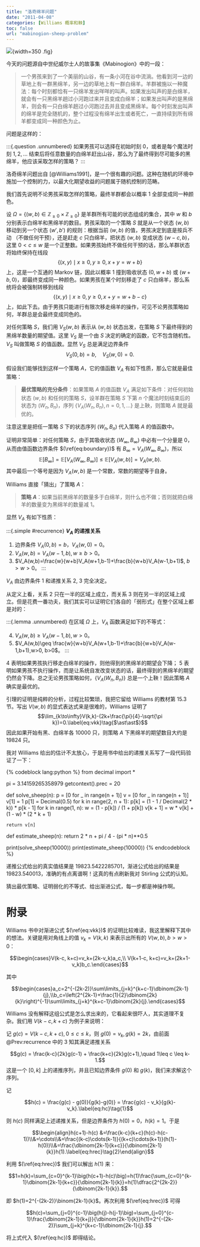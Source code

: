```yaml
---
title: "洛奇绵羊问题"
date: "2011-04-08"
categories: [Williams 概率和鞅]
toc: false
url: "mabinogion-sheep-problem"
---
```


![](/images/midjourney/mabinogion.png){width=350 .fig}

今天的问题源自中世纪威尔士人的故事集《Mabinogion》中的一段：

> 一个男孩来到了一个美丽的山谷，有一条小河在谷中流淌。他看到河一边的草地上有一群黑绵羊，另一边的草地上有一群白绵羊。羊群被施以一种魔法：每个时刻都恰有一只绵羊发出咩咩的叫声。如果发出叫声的是白绵羊，就会有一只黑绵羊趟过小河跑过来并且变成白绵羊；如果发出叫声的是黑绵羊，则会有一只白绵羊趟过小河跑过去并且变成黑绵羊。每个时刻发出叫声的绵羊是完全随机的，整个过程没有绵羊出生或者死亡，一直持续到所有绵羊都变成同一种颜色为止。

问题是这样的：

:::{.question .unnumbered}
如果男孩可以选择在初始时刻 $0$，或者是每个魔法时刻 $1,2,\ldots$ 结束后将任意数量的白绵羊赶出山谷，那么为了最终得到尽可能多的黑绵羊，他应该采取怎样的策略？
:::

<!-- more -->

洛奇绵羊问题出自 [@Williams1991]，是一个很有趣的问题。这种在随机的环境中施加一个控制的力，以最大化期望收益的问题属于随机控制的范畴。

我们首先说明不论男孩采取怎样的策略，最终羊群都会以概率 1 全部变成同一种颜色。

设 $\Omega=\{ (w,b)\in\mathbb{Z}_{\geq0}\times\mathbb{Z}_{\geq0}\}$ 是羊群所有可能的状态组成的集合，其中 $w$ 和 $b$ 分别表示白绵羊和黑绵羊的数目。男孩采取的一个策略 $S$ 就是从一个状态 $(w,b)$ 移动到另一个状态 $(w',b')$ 的规则：根据当前 $(w,b)$ 的值，男孩决定到底是按兵不动 （不做任何干预），还是赶走 $c$ 只白绵羊，把状态 $(w,b)$ 变成状态 $(w-c,b)$，这里 $0<c\leq w$ 是一个正整数。如果男孩始终不做任何干预的话，那么羊群状态将始终保持在线段
$$\{ (x,y)\mid x\geq0, y\geq0, x+y=w+b\}$$
上，这是一个互通的 Markov 链，因此以概率 1 撞到吸收状态 $(0,w+b)$ 或 $(w+b,0)$，即最终变成同一种颜色。如果男孩在某个时刻移走了 $c$ 只白绵羊，那么系统将会被强制转移到线段
$$\{ (x,y)\mid x\geq0, y\geq0, x+y=w+b-c\}$$
上，如此下去。由于男孩只能进行有限次移走绵羊的操作，可见不论男孩策略如何，羊群总是会最终变成同色的。

对任何策略 $S$，我们用 $V_S(w,b)$ 表示从 $(w,b)$ 状态出发，在策略 $S$ 下最终得到的黑绵羊数量的期望值。这里 $V_S$ 是一个由 $S$ 决定的确定的函数，它不包含随机性。$V_S$ 叫做策略 $S$ 的值函数。显然 $V_S$ 总是满足边界条件
$$V_S(0,b)=b,\quad V_S(w,0)=0\label{eq:boundary}\tag{$\ast$}.$$

假设我们能够找到这样一个策略 $A$，它的值函数 $V_A$ 有如下性质，那么它就是最佳策略：

> **最优策略的充分条件**：如果策略 $A$ 的值函数 $V_A$ 满足如下条件：对任何初始状态 $(w,b)$ 和任何的策略 $S$，设羊群在策略 $S$ 下第 $n$ 个魔法时刻结束后的状态为 $(W_n,B_n)$，序列 $\{V_A(W_n,B_n),n=0,1,\ldots\}$ 是上鞅，则策略 $A$ 就是最优的。

注意这里是把任一策略 $S$ 下的状态序列 $(W_n, B_n)$ 代入策略 $A$ 的值函数中。

证明非常简单：对任何策略 $S$，由于其吸收状态 $(W_\infty,B_\infty)$ 中必有一个分量是 0，从而由值函数边界条件 $(\ref{eq:boundary})$ 有 $B_\infty=V_A(W_\infty,B_\infty)$，所以
$$\mathbb{E}[B_\infty]=\mathbb{E}[V_A(W_\infty,B_\infty)]\leq \mathbb{E}[V_A(w,b)]=V_A(w,b).$$
其中最后一个等号是因为 $V_A(w,b)$ 是一个常数，常数的期望等于自身。

Williams 直接「猜出」了策略 $A$：

> **策略 $A$**：如果当前黑绵羊的数量多于白绵羊，则什么也不做；否则就把白绵羊的数量变为黑绵羊的数量减 1。

显然 $V_A$ 有如下性质：

:::{.simple #recurrence}
**$V_A$ 的递推关系**

1. 边界条件 $V_A(0,b)=b$，$V_A(w,0)=0$。
2. $V_A(w,b)=V_A(w-1,b), w\geq b>0$。
3. $V_A(w,b)=\frac{w}{w+b}V_A(w+1,b-1)+\frac{b}{w+b}V_A(w-1,b+1)$, $b>w>0$。
:::

$V_A$ 由边界条件 1 和递推关系 2, 3 完全决定。

从定义上看，关系 2 只在一半的区域上成立，而关系 3 则在另一半的区域上成立。但是花费一番功夫，我们其实可以证明它们各自的「弱形式」在整个区域上都是对的：

:::{.lemma .unnumbered}
在区域 $\Omega$ 上，$V_A$ 函数满足如下的不等式：

4. $V_A(w,b)\geq V_A(w-1,b), w>0$。
5. $V_A(w,b)\geq \frac{w}{w+b}V_A(w+1,b-1)+\frac{b}{w+b}V_A(w-1,b+1),w>0, b>0$。
:::

4 表明如果男孩执行移走白绵羊的操作，则他得到的黑绵羊的期望会下降； 5 表明如果男孩不执行操作，而是让系统自发改变状态的话，最终得到的黑绵羊的期望仍然会下降。总之无论男孩策略如何，$\{ V_A(W_n,B_n)\}$ 总是一个上鞅！因此策略 $A$ 确实是最优的。

引理的证明是纯粹的分析，过程比较繁琐，我把它留给 Williams 的教材第 15.3 节。写出 $V(w,b)$ 的显式表达式来是很难的，Williams 证明了
$$\lim_{k\to\infty}V(k,k)-(2k+\frac{\pi}{4}-\sqrt{\pi k})=0.\label{eq:vkk}\tag{$\ast\ast$}$$
因此如果开始有黑、白绵羊各 10000 只，则策略 $A$ 下黑绵羊的期望数目大约是 19824 只。

我对 Williams 给出的估计不太放心，于是用书中给出的递推关系写了一段代码验证了一下：

{% codeblock lang:python %}
from decimal import *

pi = 3.14159265358979
getcontext().prec = 20

def solve_sheep(n):
    p = [0 for _ in range(n + 1)]
    v = [0 for _ in range(n + 1)]
    v[1] = 1
    p[1] = Decimal(0.5)
    for k in range(2, n + 1):
        p[k] = (1 - 1 / Decimal(2 * k)) * p[k - 1]
    for k in range(1, n):
        w = (1 - p[k]) / (1 + p[k])
        v[k + 1] = w * v[k] + (1 - w) * (2 * k + 1)

    return v[n]

def estimate_sheep(n):
    return 2 * n + pi / 4 - (pi * n)**0.5

print(solve_sheep(10000))
print(estimate_sheep(10000))
{% endcodeblock %}

递推公式给出的真实值结果是 19823.5422285701，渐进公式给出的结果是 19823.540013，准确的有点离谱啊！这真的有点刷新我对 Stirling 公式的认知。

猜出最优策略、证明弱化的不等式、给出渐进公式，每一步都是神操作啊。

# 附录

Williams 书中对渐进公式 $(\ref{eq:vkk})$ 的证明比较难读，我这里解释下其中的想法。关键是用对角线上的值 $v_k=V(k,k)$ 来表示出所有的 $V(w, b),b>w>0$：

$$\begin{cases}V(k-c, k+c)=v_k+(2k-v_k)a_c,\\ V(k+1-c, k+c)=v_k+(2k+1-v_k)b_c.\end{cases}$$

其中

$$\begin{cases}a_c=2^{-(2k-2)}\sum\limits_{j=k}^{k+c-1}\dbinom{2k-1}{j},\\b_c=\left(2^{2k-1}+\frac{1}{2}\dbinom{2k}{k}\right)^{-1}\sum\limits_{j=k}^{k+c-1}\dbinom{2k}{j}.\end{cases}$$

Williams 没有解释这组公式是怎么求出来的，它看起来很吓人，其实道理不复杂。我们用 $V(k-c,k+c)$ 为例子来说明：

记 $g(c) = V(k-c, k+c),0\leq c\leq k$，则 $g(0)=v_k,\,g(k)=2k$，由前面 @Prev:recurrence  中的 3 知其满足递推关系

$$g(c) = \frac{k-c}{2k}g(c-1) + \frac{k+c}{2k}g(c+1),\quad 1\leq c \leq k-1.$$
这是一个 $[0,k]$ 上的递推序列，并且已知边界条件 $g(0)$ 和 $g(k)$，我们来求解这个序列。

记

$$h(c) = \frac{g(c) - g(0)}{g(k)-g(0)} = \frac{g(c) - v_k}{g(k)-v_k}.\label{eq:hc}\tag{1}$$

则 $h(c)$ 同样满足上述递推关系，但是边界条件为 $h(0)=0$，$h(k)=1$。于是

$$\begin{align}h(c+1)-h(c) &=\frac{k-c}{k+c}(h(c)-h(c-1))\\&=\cdots\\&=\frac{(k-c)\cdots(k-1)}{(k+c)\cdots(k+1)}(h(1)-h(0))\\&=\frac{\dbinom{2k-1}{k+c}}{\dbinom{2k-1}{k}}h(1).\label{eq:hrec}\tag{2}\end{align}$$

利用 $(\ref{eq:hrec})$ 我们可以解出 $h(1)$ 来：

$$1=h(k)=\sum_{c=0}^{k-1}\big(h(c+1)-h(c)\big)=h(1)\frac{\sum_{c=0}^{k-1}\dbinom{2k-1}{k+c}}{\dbinom{2k-1}{k}}=h(1)\dfrac{2^{2k-2}}{\dbinom{2k-1}{k}}.$$

即 $h(1)=2^{-(2k-2)}\binom{2k-1}{k}$。再次利用 $(\ref{eq:hrec})$ 可得

$$h(c)=\sum_{j=0}^{c-1}\big(h(j)-h(j-1)\big)=\sum_{j=0}^{c-1}\frac{\dbinom{2k-1}{k+j}}{\dbinom{2k-1}{k}}h(1)=2^{-(2k-2)}\sum_{j=k}^{k+c-1}\dbinom{2k-1}{j}.$$

将上式代入 $(\ref{eq:hc})$ 即得结论。